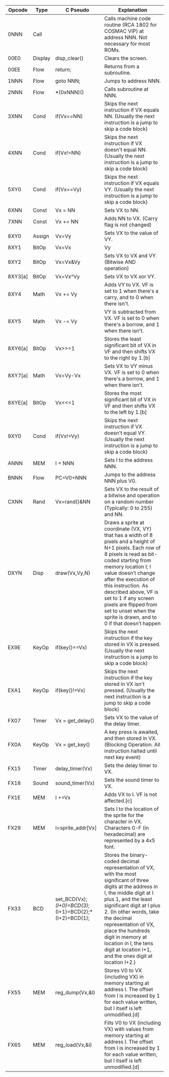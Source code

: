 |Opcode|Type|C Pseudo|Explanation|
|--- |--- |--- |--- |
|0NNN|Call||Calls machine code routine (RCA 1802 for COSMAC VIP) at address NNN.  Not necessary for most ROMs.|
|00E0|Display|disp_clear()|Clears the screen.|
|00EE|Flow|return;|Returns from a subroutine.|
|1NNN|Flow|goto NNN;|Jumps to address NNN.|
|2NNN|Flow|*(0xNNN)()|Calls subroutine at NNN.|
|3XNN|Cond|if(Vx==NN)|Skips the next instruction if VX equals NN. (Usually the next instruction is a jump to skip a code block)|
|4XNN|Cond|if(Vx!=NN)|Skips the next instruction if VX doesn't equal NN. (Usually the next instruction is a jump to skip a code block)|
|5XY0|Cond|if(Vx==Vy)|Skips the next instruction if VX equals VY. (Usually the next instruction is a jump to skip a code block)|
|6XNN|Const|Vx = NN|Sets VX to NN.|
|7XNN|Const|Vx += NN|Adds NN to VX. (Carry flag is not changed)|
|8XY0|Assign|Vx=Vy|Sets VX to the value of VY.|
|8XY1|BitOp|Vx=Vx|Vy|Sets VX to VX or VY. (Bitwise OR operation)|
|8XY2|BitOp|Vx=Vx&Vy|Sets VX to VX and VY.  (Bitwise AND operation)|
|8XY3[a]|BitOp|Vx=Vx^Vy|Sets VX to VX xor VY.|
|8XY4|Math|Vx += Vy|Adds VY to VX. VF is set to 1 when there's a carry, and to 0 when there isn't.|
|8XY5|Math|Vx -= Vy|VY is subtracted from VX. VF is set to 0 when there's a borrow, and 1 when there isn't.|
|8XY6[a]|BitOp|Vx>>=1|Stores the least significant bit of VX in VF and then shifts VX to the right by 1.[b]|
|8XY7[a]|Math|Vx=Vy-Vx|Sets VX to VY minus VX. VF is set to 0 when there's a borrow, and 1 when there isn't.|
|8XYE[a]|BitOp|Vx<<=1|Stores the most significant bit of VX in VF and then shifts VX to the left by 1.[b]|
|9XY0|Cond|if(Vx!=Vy)|Skips the next instruction if VX doesn't equal VY. (Usually the next instruction is a jump to skip a code block)|
|ANNN|MEM|I = NNN|Sets I to the address NNN.|
|BNNN|Flow|PC=V0+NNN|Jumps to the address NNN plus V0.|
|CXNN|Rand|Vx=rand()&NN|Sets VX to the result of a bitwise and operation on a random number (Typically: 0 to 255) and NN.|
|DXYN|Disp|draw(Vx,Vy,N)|Draws a sprite at coordinate (VX, VY) that has a width of 8 pixels and a height of N+1 pixels. Each row of 8 pixels is read as bit-coded starting from memory location I; I value doesn’t change after the execution of this instruction. As described above, VF is set to 1 if any screen pixels are flipped from set to unset when the sprite is drawn, and to 0 if that doesn’t happen|
|EX9E|KeyOp|if(key()==Vx)|Skips the next instruction if the key stored in VX is pressed. (Usually the next instruction is a jump to skip a code block)|
|EXA1|KeyOp|if(key()!=Vx)|Skips the next instruction if the key stored in VX isn't pressed. (Usually the next instruction is a jump to skip a code block)|
|FX07|Timer|Vx = get_delay()|Sets VX to the value of the delay timer.|
|FX0A|KeyOp|Vx = get_key()|A key press is awaited, and then stored in VX. (Blocking Operation. All instruction halted until next key event)|
|FX15|Timer|delay_timer(Vx)|Sets the delay timer to VX.|
|FX18|Sound|sound_timer(Vx)|Sets the sound timer to VX.|
|FX1E|MEM|I +=Vx|Adds VX to I. VF is not affected.[c]|
|FX29|MEM|I=sprite_addr[Vx]|Sets I to the location of the sprite for the character in VX. Characters 0-F (in hexadecimal) are represented by a 4x5 font.|
|FX33|BCD|set_BCD(Vx);*(I+0)=BCD(3);*(I+1)=BCD(2);*(I+2)=BCD(1);|Stores the binary-coded decimal representation of VX, with the most significant of three digits at the address in I, the middle digit at I plus 1, and the least significant digit at I plus 2. (In other words, take the decimal representation of VX, place the hundreds digit in memory at location in I, the tens digit at location I+1, and the ones digit at location I+2.)|
|FX55|MEM|reg_dump(Vx,&I)|Stores V0 to VX (including VX) in memory starting at address I. The offset from I is increased by 1 for each value written, but I itself is left unmodified.[d]|
|FX65|MEM|reg_load(Vx,&I)|Fills V0 to VX (including VX) with values from memory starting at address I. The offset from I is increased by 1 for each value written, but I itself is left unmodified.[d]|
